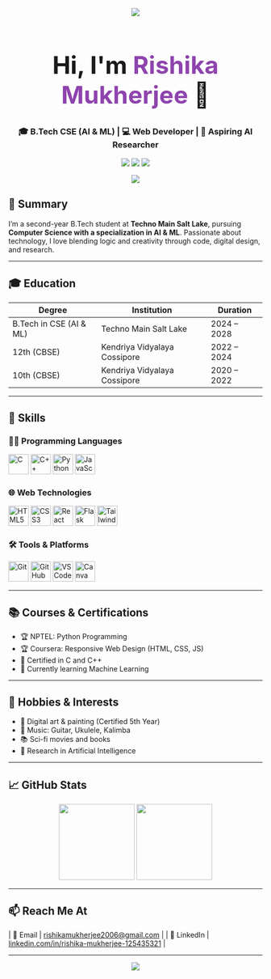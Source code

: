 <!-- Wave Banner -->
<p align="center">
<!-- Top Wave Banner -->
<p align="center">
  <img src="https://capsule-render.vercel.app/api?type=waving&color=8e44ad&height=120&section=header"/>
</p>

<!-- Name + Role -->
<h1 align="center" style="font-size: 3rem;">Hi, I'm <span style="color:#8e44ad;">Rishika Mukherjee</span> 👋</h1>

<h3 align="center">🎓 B.Tech CSE (AI & ML) | 💻 Web Developer | 🧠 Aspiring AI Researcher</h3>

<p align="center">
  <img src="https://img.shields.io/badge/AI%20Enthusiast-6c5ce7?style=for-the-badge&logo=openai&logoColor=white" />
  <img src="https://img.shields.io/badge/Web%20Dev-00cec9?style=for-the-badge&logo=javascript&logoColor=white" />
  <img src="https://img.shields.io/badge/Coding%20Learner-f39c12?style=for-the-badge&logo=python&logoColor=white" />
</p>

<!-- Bottom Wave Banner -->
<p align="center">
  <img src="https://capsule-render.vercel.app/api?type=waving&color=8e44ad&height=80&section=footer"/>
</p>


## 🧾 Summary

I’m a second-year B.Tech student at **Techno Main Salt Lake**, pursuing **Computer Science with a specialization in AI & ML**. Passionate about technology, I love blending logic and creativity through code, digital design, and research.

---

## 🎓 Education

| Degree | Institution | Duration |
|--------|-------------|----------|
| B.Tech in CSE (AI & ML) | Techno Main Salt Lake | 2024 – 2028 |
| 12th (CBSE) | Kendriya Vidyalaya Cossipore | 2022 – 2024 |
| 10th (CBSE) | Kendriya Vidyalaya Cossipore | 2020 – 2022 |

---

## 💼 Skills

### 👩‍💻 Programming Languages

<p align="left">
  <img src="https://cdn.jsdelivr.net/gh/devicons/devicon/icons/c/c-original.svg" height="40" alt="C"/>
  <img src="https://cdn.jsdelivr.net/gh/devicons/devicon/icons/cplusplus/cplusplus-original.svg" height="40" alt="C++"/>
  <img src="https://cdn.jsdelivr.net/gh/devicons/devicon/icons/python/python-original.svg" height="40" alt="Python"/>
  <img src="https://cdn.jsdelivr.net/gh/devicons/devicon/icons/javascript/javascript-original.svg" height="40" alt="JavaScript"/>
</p>

### 🌐 Web Technologies

<p align="left">
  <img src="https://cdn.jsdelivr.net/gh/devicons/devicon/icons/html5/html5-original.svg" height="40" alt="HTML5"/>
  <img src="https://cdn.jsdelivr.net/gh/devicons/devicon/icons/css3/css3-original.svg" height="40" alt="CSS3"/>
  <img src="https://cdn.jsdelivr.net/gh/devicons/devicon/icons/react/react-original.svg" height="40" alt="React"/>
  <img src="https://cdn.jsdelivr.net/gh/devicons/devicon/icons/flask/flask-original.svg" height="40" alt="Flask"/>
  <img src="https://cdn.jsdelivr.net/gh/devicons/devicon/icons/tailwindcss/tailwindcss-plain.svg" height="40" alt="Tailwind CSS"/>
</p>

### 🛠️ Tools & Platforms

<p align="left">
  <img src="https://cdn.jsdelivr.net/gh/devicons/devicon/icons/git/git-original.svg" height="40" alt="Git"/>
  <img src="https://cdn.jsdelivr.net/gh/devicons/devicon/icons/github/github-original.svg" height="40" alt="GitHub"/>
  <img src="https://cdn.jsdelivr.net/gh/devicons/devicon/icons/vscode/vscode-original.svg" height="40" alt="VS Code"/>
  <img src="https://cdn.jsdelivr.net/gh/devicons/devicon/icons/canva/canva-original.svg" height="40" alt="Canva"/>
</p>

---

## 📚 Courses & Certifications

- 🏆 NPTEL: Python Programming  
- 🏆 Coursera: Responsive Web Design (HTML, CSS, JS)  
- 📜 Certified in C and C++  
- 📖 Currently learning Machine Learning  

---

## 🎨 Hobbies & Interests

- 🎨 Digital art & painting (Certified 5th Year)  
- 🎵 Music: Guitar, Ukulele, Kalimba  
- 📚 Sci-fi movies and books  
- 🧪 Research in Artificial Intelligence  

---

## 📈 GitHub Stats

<p align="center">
  <img src="https://github-readme-stats.vercel.app/api?username=your-github-username&show_icons=true&theme=gruvbox" height="150" />
  <img src="https://github-readme-streak-stats.herokuapp.com?user=your-github-username&theme=gruvbox" height="150"/>
</p>

---

## 📫 Reach Me At

| 📧 Email   | [rishikamukherjee2006@gmail.com](mailto:rishikamukherjee2006@gmail.com) |
| 💼 LinkedIn | [linkedin.com/in/rishika-mukherjee-125435321](https://linkedin.com/in/rishika-mukherjee-125435321) |

---

<p align="center">
  <img src="https://capsule-render.vercel.app/api?type=waving&color=0abde3&height=100&section=footer"/>
</p>
